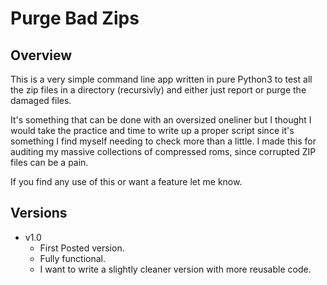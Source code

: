 # Purge Bad Zips

## Overview
This is a very simple command line app written in pure Python3 to test all the zip files in a directory (recursivly) and either just report or purge the damaged files.

It's something that can be done with an oversized oneliner but I thought I would take the practice and time to write up a proper script since it's something I find myself needing to check more than a little. I made this for auditing my massive collections of compressed roms, since corrupted ZIP files can be a pain.

If you find any use of this or want a feature let me know.

## Versions
* v1.0
    * First Posted version.
    * Fully functional.
    * I want to write a slightly cleaner version with more reusable code.